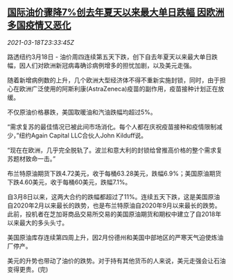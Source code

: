 <!--1616111795000-->
[国际油价骤降7%创去年夏天以来最大单日跌幅 因欧洲多国疫情又恶化](https://cn.reuters.com/article/global-oil-drv-eu-covid-0319-idCNKBS2BA2YO)
------

<div><i>2021-03-18T23:33:45Z</i></div><p>路透纽约3月18日 - 油价周四连续第五天下跌，创下自去年夏天以来最大单日跌幅，因人们对欧洲新冠病毒确诊病例增多的担忧加剧，以及美元走强。</p><p>随着新增病例数的上升，几个欧洲大型经济体不得不重新实施封锁，同时，由于担心在欧洲广泛使用的阿斯利康(AstraZeneca)疫苗的副作用，疫苗接种计划正在放缓。</p><p>不仅原油价格暴跌，美国取暖油和汽油跌幅均超过5%。</p><p>“需求复苏的最佳情况已被此间市场消化。每个人都在庆祝疫苗接种和疫情限制减少，”纽约Again Capital LLC合伙人John Kilduff说。</p><p>“现在在欧洲，几乎完全脱轨了。波兰和意大利的封锁给曾推高价格的整个需求复苏题材致命一击。”</p><p>布兰特原油期货下跌4.72美元，收于每桶63.28美元，跌幅6.9%；美国原油期货下跌4.60美元，收于每桶60美元，跌幅7.1%。</p><p>自3月8日以来，这两大合约的跌幅都超过了11%。连续五天下跌，这是美国原油自2020年2月以来最长的跌势，也是布兰特原油自2020年9月以来最长的跌势。此前，投机者在芝加哥商品交易所交易的美国原油期货和期权中建立了自2018年以来最大的多头头寸。</p><p>美国原油库存连续第四周上升，因2月份德州和美国中部地区的严寒天气迫使炼油厂停产。</p><p>美元的升势也带动了油价的跌势。对于持有其他货币的人来说，美元走强会让石油变得更贵。(完)</p>
